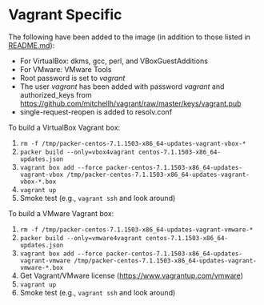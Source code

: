 Vagrant Specific
================

The following have been added to the image (in addition to those listed in [README.md](README.md)):

  * For VirtualBox: dkms, gcc, perl, and VBoxGuestAdditions
  * For VMware: VMware Tools
  * Root password is set to *vagrant*
  * The user *vagrant* has been added with password *vagrant* and authorized_keys from https://github.com/mitchellh/vagrant/raw/master/keys/vagrant.pub
  * single-request-reopen is added to resolv.conf

To build a VirtualBox Vagrant box:

  1. `rm -f /tmp/packer-centos-7.1.1503-x86_64-updates-vagrant-vbox-*`
  1. `packer build --only=vbox4vagrant centos-7.1.1503-x86_64-updates.json`
  1. `vagrant box add --force packer-centos-7.1.1503-x86_64-updates-vagrant-vbox /tmp/packer-centos-7.1.1503-x86_64-updates-vagrant-vbox-*.box`
  1. `vagrant up`
  1. Smoke test (e.g., `vagrant ssh` and look around)

To build a VMware Vagrant box:

  1. `rm -f /tmp/packer-centos-7.1.1503-x86_64-updates-vagrant-vmware-*`
  1. `packer build --only=vmware4vagrant centos-7.1.1503-x86_64-updates.json`
  1. `vagrant box add --force packer-centos-7.1.1503-x86_64-updates-vagrant-vmware /tmp/packer-centos-7.1.1503-x86_64-updates-vagrant-vmware-*.box`
  1. Get Vagrant/VMware license (https://www.vagrantup.com/vmware)
  1. `vagrant up`
  1. Smoke test (e.g., `vagrant ssh` and look around)
